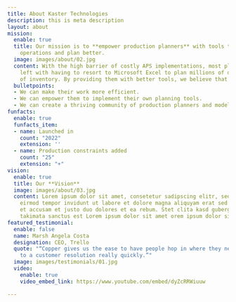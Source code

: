 ```yaml
---
title: About Kaster Technologies
description: this is meta description
layout: about
mission:
  enable: true
  title: Our mission is to **empower production planners** with tools to model their
    operations and plan better.
  image: images/about/02.jpg
  content: With the high barrier of costly APS implementations, most planners are
    left with having to resort to Microsoft Excel to plan millions of dollars worth
    of inventory. By providing them with better tools, we believe that
  bulletpoints:
  - We can make their work more efficient.
  - We can empower them to implement their own planning tools.
  - We can create a thriving community of production planners and modelers.
funfacts:
  enable: true
  funfacts_item:
  - name: Launched in
    count: "2022"
    extension: ''
  - name: Production constraints added
    count: "25"
    extension: "+"
vision:
  enable: true
  title: Our **Vision**
  image: images/about/03.jpg
  content: Lorem ipsum dolor sit amet, consetetur sadipscing elitr, sed diam nonumy
    eirmod tempor invidunt ut labore et dolore magna aliquyam erat sed. At vero eos
    et accusam et justo duo dolores et ea rebum. Stet clita kasd gubergren, no sea
    takimata sanctus est Lorem ipsum dolor sit amet orem ipsum dolor sit amet
featured_testimonial:
  enable: false
  name: Marsh Angela Costa
  designation: CEO, Trello
  quote: "“Copper gives us the ease to have people hop in where they need to, to get
    to a customer resolution really quickly.”"
  image: images/testimonials/01.jpg
  video:
    enable: true
    video_embed_link: https://www.youtube.com/embed/dyZcRRWiuuw

---
```

